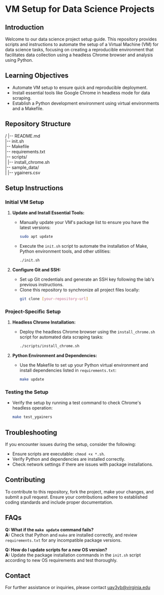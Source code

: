 # VM Setup for Data Science Projects

## Introduction

Welcome to our data science project setup guide. This repository provides scripts and instructions to automate the setup of a Virtual Machine (VM) for data science tasks, focusing on creating a reproducible environment that facilitates data collection using a headless Chrome browser and analysis using Python.

## Learning Objectives

- Automate VM setup to ensure quick and reproducible deployment.
- Install essential tools like Google Chrome in headless mode for data scraping.
- Establish a Python development environment using virtual environments and a Makefile.

## Repository Structure

/ |-- README.md  
|-- init.sh  
|-- Makefile  
|-- requirements.txt  
|-- scripts/  
| |-- install_chrome.sh  
|-- sample_data/  
| |-- ygainers.csv

## Setup Instructions

### Initial VM Setup

1. **Update and Install Essential Tools:**
   - Manually update your VM's package list to ensure you have the latest versions:
     ```bash
     sudo apt update
     ```
   - Execute the `init.sh` script to automate the installation of Make, Python environment tools, and other utilities:
     ```bash
     ./init.sh
     ```

2. **Configure Git and SSH:**
   - Set up Git credentials and generate an SSH key following the lab's previous instructions.
   - Clone this repository to synchronize all project files locally:
     ```bash
     git clone [your-repository-url]
     ```

### Project-Specific Setup

1. **Headless Chrome Installation:**
   - Deploy the headless Chrome browser using the `install_chrome.sh` script for automated data scraping tasks:
     ```bash
     ./scripts/install_chrome.sh
     ```

2. **Python Environment and Dependencies:**
   - Use the Makefile to set up your Python virtual environment and install dependencies listed in `requirements.txt`:
     ```bash
     make update
     ```

### Testing the Setup

   - Verify the setup by running a test command to check Chrome's headless operation:
     ```bash
     make test_ygainers
     ```

## Troubleshooting

If you encounter issues during the setup, consider the following:
- Ensure scripts are executable: `chmod +x *.sh`.
- Verify Python and dependencies are installed correctly.
- Check network settings if there are issues with package installations.

## Contributing

To contribute to this repository, fork the project, make your changes, and submit a pull request. Ensure your contributions adhere to established coding standards and include proper documentation.

## FAQs

**Q: What if the `make update` command fails?**  
**A:** Check that Python and `make` are installed correctly, and review `requirements.txt` for any incompatible package versions.

**Q: How do I update scripts for a new OS version?**  
**A:** Update the package installation commands in the `init.sh` script according to new OS requirements and test thoroughly.

## Contact

For further assistance or inquiries, please contact uay3yb@virginia.edu
